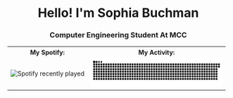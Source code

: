 <h1 align="center">Hello! I'm Sophia Buchman</h1>
<h3 align="center">Computer Engineering Student At MCC</h3>


<table>
  <tr>
    <th>My Spotify:</th>
    <th>My Activity:</th>
  </tr>
  <tr>
    <td>
      <img src="https://spotify-recently-played-readme.vercel.app/api?user=31n75zap74pmloq7pdfhnkqizocm&width=500" alt="Spotify recently played" width="500">
    </td>
    <td>
        <img src="https://raw.githubusercontent.com/thesquidgrid/thesquidgrid/output/github-contribution-grid-snake.svg" 
             alt="GitHub Contribution Snake Animation" width="300"
             style="transform: rotate(90);">
      </td>
  </tr>
</table>
